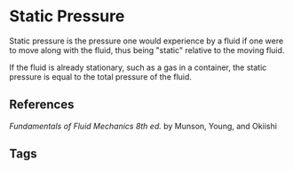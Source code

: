 # Static Pressure

Static pressure is the pressure one would experience by a fluid if one were to move along with the fluid, thus being "static" relative to the moving fluid.

If the fluid is already stationary, such as a gas in a container, the static pressure is equal to the total pressure of the fluid.

## References
*Fundamentals of Fluid Mechanics 8th ed.* by Munson, Young, and Okiishi

## Tags
